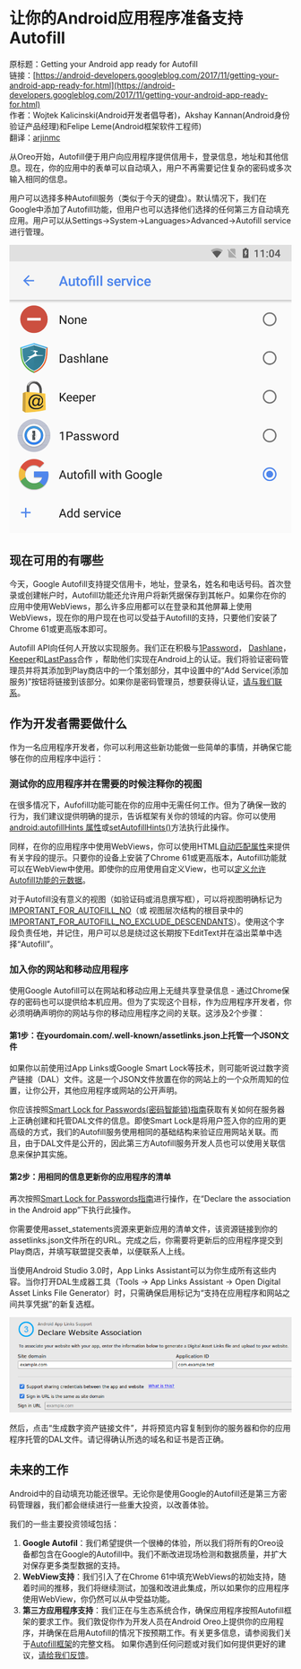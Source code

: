 # 让你的Android应用程序准备支持Autofill

原标题：Getting your Android app ready for Autofill  
链接：[https://android-developers.googleblog.com/2017/11/getting-your-android-app-ready-for.html](https://android-developers.googleblog.com/2017/11/getting-your-android-app-ready-for.html)  
作者：Wojtek Kalicinski(Android开发者倡导者)，Akshay Kannan(Android身份验证产品经理)和Felipe Leme(Android框架软件工程师)  
翻译：[arjinmc](https://github.com/arjinmc)  

从Oreo开始，Autofill便于用户向应用程序提供信用卡，登录信息，地址和其他信息。现在，你的应用中的表单可以自动填入，用户不再需要记住复杂的密码或多次输入相同的信息。

用户可以选择多种Autofill服务（类似于今天的键盘）。默认情况下，我们在Google中添加了Autofill功能，但用户也可以选择他们选择的任何第三方自动填充应用。用户可以从Settings->System->Languages>Advanced->Autofill service进行管理。

![img](../images/2017.11.16.1.png)  

## 现在可用的有哪些

今天，Google Autofill支持提交信用卡，地址，登录名，姓名和电话号码。首次登录或创建帐户时，Autofill功能还允许用户将新凭据保存到其帐户。如果你在你的应用中使用WebViews，那么许多应用都可以在登录和其他屏幕上使用WebViews，现在你的用户现在也可以受益于Autofill的支持，只要他们安装了Chrome 61或更高版本即可。

Autofill API向任何人开放以实现服务。我们正在积极与[1Password](https://support.1password.com/android-autofill/#set-up-autofill)， [Dashlane](https://blog.dashlane.com/introducing-dashlane-support-for-android-o-autofill-api/)，[Keeper](https://blog.keepersecurity.com/2017/09/06/android-o-customers-now-have-the-support-they-need-to-autofill-apps-with-keeperfill/)和[LastPass](https://blog.lastpass.com/2017/08/lastpass-public-beta-android-oreo.html/)合作 ，帮助他们实现在Android上的认证。我们将验证密码管理员并将其添加到Play商店中的一个策划部分，其中设置中的“Add Service(添加服务)”按钮将链接到该部分。如果你是密码管理员，想要获得认证，[请与我们联系](https://docs.google.com/forms/d/e/1FAIpQLScem3Xhk4991YKhX3YtPUZ7_YSuFZGacdH5r5yFO8lrSMQNqA/viewform?usp=sf_link)。

## 作为开发者需要做什么 

作为一名应用程序开发者，你可以利用这些新功能做一些简单的事情，并确保它能够在你的应用程序中运行：

### 测试你的应用程序并在需要的时候注释你的视图

在很多情况下，Aufofill功能可能在你的应用中无需任何工作。但为了确保一致的行为，我们建议提供明确的提示，告诉框架有关你的领域的内容。你可以使用[android:autofillHints 属性](https://developer.android.com/guide/topics/text/autofill.html#providing_hints_for_autofill)或[setAutofillHints()](https://developer.android.com/guide/topics/text/autofill.html#providing_hints_for_autofill)方法执行此操作。

同样，在你的应用程序中使用WebViews，你可以使用HTML[自动匹配属性](https://developers.google.com/web/updates/2015/06/checkout-faster-with-autofill)来提供有关字段的提示。只要你的设备上安装了Chrome 61或更高版本，Autofill功能就可以在WebView中使用。即使你的应用使用自定义View，也可以[定义允许Autofill功能的元数据](https://developer.android.com/guide/topics/text/autofill.html#custom_views_with_standard_view_structure)。

对于Autofill没有意义的视图（如验证码或消息撰写框），可以将视图明确标记为[IMPORTANT_FOR_AUTOFILL_NO](https://developer.android.com/guide/topics/text/autofill.html#mark_fields_as_important_for_autofill)（或 视图层次结构的根目录中的[IMPORTANT_FOR_AUTOFILL_NO_EXCLUDE_DESCENDANTS](https://developer.android.com/guide/topics/text/autofill.html#mark_fields_as_important_for_autofill)）。使用这个字段负责任地，并记住，用户可以总是绕过这长期按下EditText并在溢出菜单中选择“Autofill”。

### 加入你的网站和移动应用程序

使用Google Autofill可以在网站和移动应用上无缝共享登录信息 - 通过Chrome保存的密码也可以提供给本机应用。但为了实现这个目标，作为应用程序开发者，你必须明确声明你的网站与你的移动应用程序之间的关联。这涉及2个步骤：

#### 第1步：在yourdomain.com/.well-known/assetlinks.json上托管一个JSON文件

如果你以前使用过App Links或Google Smart Lock等技术，则可能听说过数字资产链接（DAL）文件。这是一个JSON文件放置在你的网站上的一个众所周知的位置，让你公开，其他应用程序或网站的公开声明。

你应该按照[Smart Lock for Passwords(密码智能锁)指南](https://developers.google.com/identity/smartlock-passwords/android/associate-apps-and-sites)获取有关如何在服务器上正确创建和托管DAL文件的信息。即使Smart Lock是将用户签入你的应用的更高级的方式，我们的Autofill服务使用相同的基础结构来验证应用网站关联。而且，由于DAL文件是公开的，因此第三方Autofill服务开发人员也可以使用关联信息来保护其实施。

#### 第2步：用相同的信息更新你的应用程序的清单

再次按照[Smart Lock for Passwords指南](https://developers.google.com/identity/smartlock-passwords/android/associate-apps-and-sites)进行操作，在“Declare the association in the Android app”下执行此操作。

 你需要使用asset_statements资源来更新应用的清单文件，该资源链接到你的assetlinks.json文件所在的URL。完成之后，你需要将更新后的应用程序提交到Play商店，并填写联盟提交表单，以便联系人上线。

当使用Android Studio 3.0时，App Links Assistant可以为你生成所有这些内容。当你打开DAL生成器工具（Tools -> App Links Assistant -> Open Digital Asset Links File Generator）时，只需确保启用标记为“支持在应用程序和网站之间共享凭据”的新复选框。

![img](../images/2017.11.16.2.png)  

然后，点击“生成数字资产链接文件”，并将预览内容复制到你的服务器和你的应用程序托管的DAL文件。请记得确认所选的域名和证书是否正确。

## 未来的工作

Android中的自动填充功能还很早。无论你是使用Google的Autofill还是第三方密码管理器，我们都会继续进行一些重大投资，以改善体验。

我们的一些主要投资领域包括：

1. <strong>Google Autofil</strong>：我们希望提供一个很棒的体验，所以我们将所有的Oreo设备都包含在Google的Autofill中。我们不断改进现场检测和数据质量，并扩大对保存更多类型数据的支持。
2. <strong>WebView支持</strong>：我们引入了在Chrome 61中填充WebViews的初始支持，随着时间的推移，我们将继续测试，加强和改进此集成，所以如果你的应用程序使用WebView，你仍然可以从中受益功能。
3. <strong>第三方应用程序支持</strong>：我们正在与生态系统合作，确保应用程序按照Autofill框架的要求工作。我们敦促你作为开发人员在Android Oreo上提供你的应用程序，并确保在启用Autofill的情况下按预期工作。有关更多信息，请参阅我们关于[Autofill框架](https://developer.android.com/guide/topics/text/autofill.html)的完整文档。
如果你遇到任何问题或对我们如何提供更好的建议，[请给我们反馈](https://docs.google.com/forms/d/e/1FAIpQLScem3Xhk4991YKhX3YtPUZ7_YSuFZGacdH5r5yFO8lrSMQNqA/viewform?usp=sf_link)。